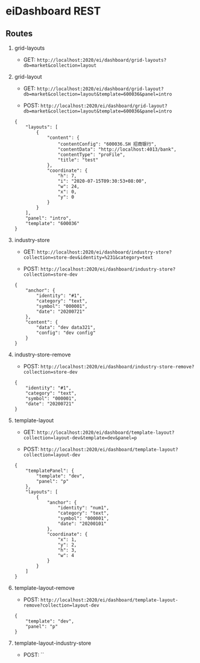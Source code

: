 # eiDashboard REST

## Routes

1. grid-layouts

    - GET: `http://localhost:2020/ei/dashboard/grid-layouts?db=market&collection=layout`

2. grid-layout

    - GET: `http://localhost:2020/ei/dashboard/grid-layout?db=market&collection=layout&template=600036&panel=intro`
    
    - POST: `http://localhost:2020/ei/dashboard/grid-layout?db=market&collection=layout&template=600036&panel=intro`
    ```
    {
        "layouts": [
            {
                "content": {
                    "contentConfig": "600036.SH 招商银行",
                    "contentData": "http://localhost:4013/bank",
                    "contentType": "proFile",
                    "title": "test"
                },
                "coordinate": {
                    "h": 7,
                    "i": "2020-07-15T09:30:53+08:00",
                    "w": 24,
                    "x": 0,
                    "y": 0
                }
            }
        ],
        "panel": "intro",
        "template": "600036"
    }
    ```

3. industry-store

    - GET: `http://localhost:2020/ei/dashboard/industry-store?collection=store-dev&identity=%231&category=text`
    
    - POST: `http://localhost:2020/ei/dashboard/industry-store?collection=store-dev`
    ```
    {
        "anchor": {
            "identity": "#1",
            "category": "text",
            "symbol": "000001",
            "date": "20200721"
        },
        "content": {
            "data": "dev data321",
            "config": "dev config"
        }
    }
    ```

4. industry-store-remove

    - POST: `http://localhost:2020/ei/dashboard/industry-store-remove?collection=store-dev`
    ```
    {
        "identity": "#1",
        "category": "text",
        "symbol": "000001",
        "date": "20200721"
    }
    ```

5. template-layout

    - GET: `http://localhost:2020/ei/dashboard/template-layout?collection=layout-dev&template=dev&panel=p`
    
    - POST: `http://localhost:2020/ei/dashboard/template-layout?collection=layout-dev`
    ```
    {
        "templatePanel": {
            "template": "dev",
            "panel": "p"
        },
        "layouts": [
            {
                "anchor": {
                    "identity": "num1",
                    "category": "text",
                    "symbol": "000001",
                    "date": "20200101"
                },
                "coordinate": {
                    "x": 1,
                    "y": 2,
                    "h": 3,
                    "w": 4
                }
            }
        ]
    }
    ```

6. template-layout-remove

    - POST: `http://localhost:2020/ei/dashboard/template-layout-remove?collection=layout-dev`
    ```
    {
        "template": "dev",
        "panel": "p"
    }
    ```

7. template-layout-industry-store

    - POST: ``
